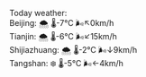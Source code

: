 Today weather:  
Beijing: 🌨  🌡️-7°C 🌬️↖0km/h  
Tianjin: 🌨  🌡️-6°C 🌬️↙15km/h  
Shijiazhuang: 🌨  🌡️-2°C 🌬️↓9km/h  
Tangshan: ❄️   🌡️-5°C 🌬️←4km/h  

